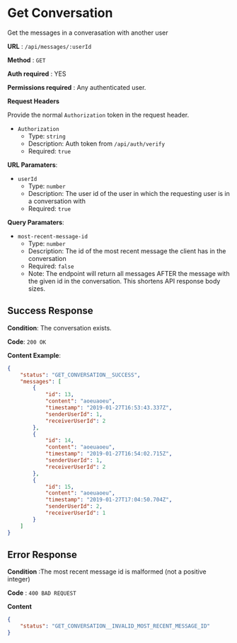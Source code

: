 # Get Conversation

Get the messages in a converasation with another user

**URL** : `/api/messages/:userId`

**Method** : `GET`

**Auth required** : YES

**Permissions required** : Any authenticated user.

**Request Headers**

Provide the normal `Authorization` token in the request header.

* `Authorization`
  * Type: `string`
  * Description: Auth token from `/api/auth/verify`
  * Required: `true`

**URL Paramaters**:
* `userId`
  * Type: `number`
  * Description: The user id of the user in which the requesting user is in a conversation with
  * Required: `true`

**Query Paramaters**:
* `most-recent-message-id`
  * Type: `number`
  * Description: The id of the most recent message the client has in the conversation
  * Required: `false`
  * Note: The endpoint will return all messages AFTER the message with the given id in the conversation. This shortens API response body sizes.

## Success Response

**Condition**: The conversation exists.

**Code**: `200 OK`

**Content Example**:

```json
{
    "status": "GET_CONVERSATION__SUCCESS",
    "messages": [
        {
            "id": 13,
            "content": "aoeuaoeu",
            "timestamp": "2019-01-27T16:53:43.337Z",
            "senderUserId": 1,
            "receiverUserId": 2
        },
        {
            "id": 14,
            "content": "aoeuaoeu",
            "timestamp": "2019-01-27T16:54:02.715Z",
            "senderUserId": 1,
            "receiverUserId": 2
        },
        {
            "id": 15,
            "content": "aoeuaoeu",
            "timestamp": "2019-01-27T17:04:50.704Z",
            "senderUserId": 2,
            "receiverUserId": 1
        }
    ]
}
```

## Error Response

**Condition** :The most recent message id is malformed (not a positive integer)

**Code** : `400 BAD REQUEST`

**Content**

```json
{
    "status": "GET_CONVERSATION__INVALID_MOST_RECENT_MESSAGE_ID"
}
```
